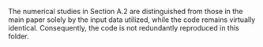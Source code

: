 The numerical studies in Section A.2 are distinguished from those in the main paper solely by the input data utilized, while the code remains virtually identical. Consequently, the code is not redundantly reproduced in this folder.
